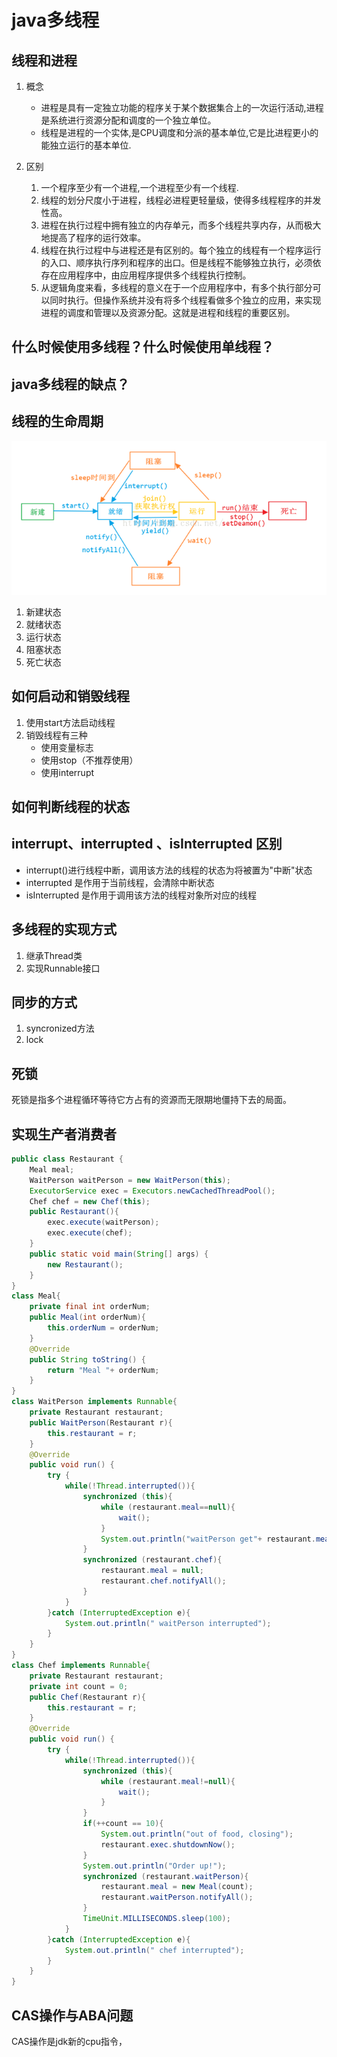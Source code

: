 # java多线程
## 线程和进程
1. 概念
    * 进程是具有一定独立功能的程序关于某个数据集合上的一次运行活动,进程是系统进行资源分配和调度的一个独立单位。
    * 线程是进程的一个实体,是CPU调度和分派的基本单位,它是比进程更小的能独立运行的基本单位.

2. 区别
    1) 一个程序至少有一个进程,一个进程至少有一个线程.
    2) 线程的划分尺度小于进程，线程必进程更轻量级，使得多线程程序的并发性高。
    3) 进程在执行过程中拥有独立的内存单元，而多个线程共享内存，从而极大地提高了程序的运行效率。
    4) 线程在执行过程中与进程还是有区别的。每个独立的线程有一个程序运行的入口、顺序执行序列和程序的出口。但是线程不能够独立执行，必须依存在应用程序中，由应用程序提供多个线程执行控制。
    5) 从逻辑角度来看，多线程的意义在于一个应用程序中，有多个执行部分可以同时执行。但操作系统并没有将多个线程看做多个独立的应用，来实现进程的调度和管理以及资源分配。这就是进程和线程的重要区别。

## 什么时候使用多线程？什么时候使用单线程？

## java多线程的缺点？

## 线程的生命周期
![线程状态图](images/thread-status.png)
1. 新建状态
2. 就绪状态
3. 运行状态
4. 阻塞状态
5. 死亡状态

## 如何启动和销毁线程
1. 使用start方法启动线程
2. 销毁线程有三种
    * 使用变量标志
    * 使用stop（不推荐使用）
    * 使用interrupt

## 如何判断线程的状态


## interrupt、interrupted 、isInterrupted 区别
* interrupt()进行线程中断，调用该方法的线程的状态为将被置为"中断"状态
* interrupted 是作用于当前线程，会清除中断状态
* isInterrupted 是作用于调用该方法的线程对象所对应的线程
## 多线程的实现方式
1. 继承Thread类
2. 实现Runnable接口
## 同步的方式
1. syncronized方法
2. lock

## 死锁
死锁是指多个进程循环等待它方占有的资源而无限期地僵持下去的局面。

## 实现生产者消费者
```java
public class Restaurant {
    Meal meal;
    WaitPerson waitPerson = new WaitPerson(this);
    ExecutorService exec = Executors.newCachedThreadPool();
    Chef chef = new Chef(this);
    public Restaurant(){
        exec.execute(waitPerson);
        exec.execute(chef);
    }
    public static void main(String[] args) {
        new Restaurant();
    }
}
class Meal{
    private final int orderNum;
    public Meal(int orderNum){
        this.orderNum = orderNum;
    }
    @Override
    public String toString() {
        return "Meal "+ orderNum;
    }
}
class WaitPerson implements Runnable{
    private Restaurant restaurant;
    public WaitPerson(Restaurant r){
        this.restaurant = r;
    }
    @Override
    public void run() {
        try {
            while(!Thread.interrupted()){
                synchronized (this){
                    while (restaurant.meal==null){
                        wait();
                    }
                    System.out.println("waitPerson get"+ restaurant.meal);
                }
                synchronized (restaurant.chef){
                    restaurant.meal = null;
                    restaurant.chef.notifyAll();
                }
            }
        }catch (InterruptedException e){
            System.out.println(" waitPerson interrupted");
        }
    }
}
class Chef implements Runnable{
    private Restaurant restaurant;
    private int count = 0;
    public Chef(Restaurant r){
        this.restaurant = r;
    }
    @Override
    public void run() {
        try {
            while(!Thread.interrupted()){
                synchronized (this){
                    while (restaurant.meal!=null){
                        wait();
                    }
                }
                if(++count == 10){
                    System.out.println("out of food, closing");
                    restaurant.exec.shutdownNow();
                }
                System.out.println("Order up!");
                synchronized (restaurant.waitPerson){
                    restaurant.meal = new Meal(count);
                    restaurant.waitPerson.notifyAll();
                }
                TimeUnit.MILLISECONDS.sleep(100);
            }
        }catch (InterruptedException e){
            System.out.println(" chef interrupted");
        }
    }
}
```

## CAS操作与ABA问题
CAS操作是jdk新的cpu指令，

